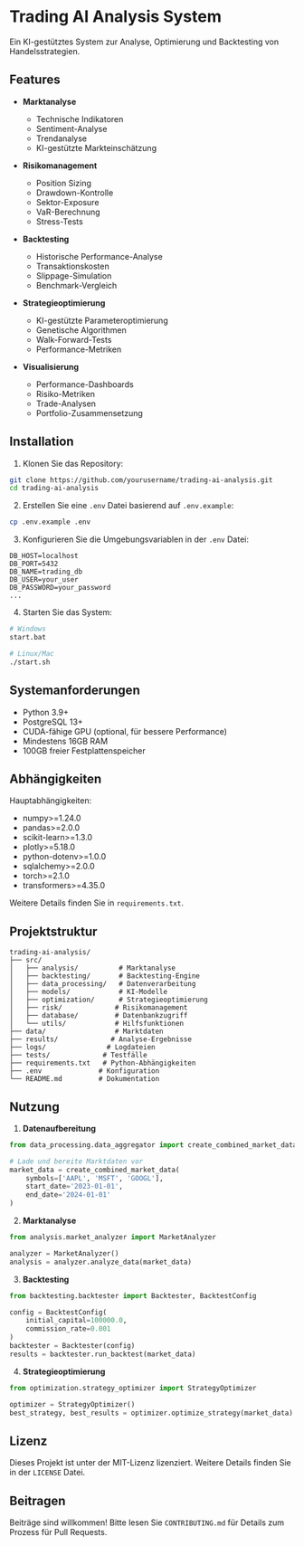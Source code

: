 # Trading AI Analysis System

Ein KI-gestütztes System zur Analyse, Optimierung und Backtesting von Handelsstrategien.

## Features

-   **Marktanalyse**

    -   Technische Indikatoren
    -   Sentiment-Analyse
    -   Trendanalyse
    -   KI-gestützte Markteinschätzung

-   **Risikomanagement**

    -   Position Sizing
    -   Drawdown-Kontrolle
    -   Sektor-Exposure
    -   VaR-Berechnung
    -   Stress-Tests

-   **Backtesting**

    -   Historische Performance-Analyse
    -   Transaktionskosten
    -   Slippage-Simulation
    -   Benchmark-Vergleich

-   **Strategieoptimierung**

    -   KI-gestützte Parameteroptimierung
    -   Genetische Algorithmen
    -   Walk-Forward-Tests
    -   Performance-Metriken

-   **Visualisierung**
    -   Performance-Dashboards
    -   Risiko-Metriken
    -   Trade-Analysen
    -   Portfolio-Zusammensetzung

## Installation

1. Klonen Sie das Repository:

```bash
git clone https://github.com/yourusername/trading-ai-analysis.git
cd trading-ai-analysis
```

2. Erstellen Sie eine `.env` Datei basierend auf `.env.example`:

```bash
cp .env.example .env
```

3. Konfigurieren Sie die Umgebungsvariablen in der `.env` Datei:

```
DB_HOST=localhost
DB_PORT=5432
DB_NAME=trading_db
DB_USER=your_user
DB_PASSWORD=your_password
...
```

4. Starten Sie das System:

```bash
# Windows
start.bat

# Linux/Mac
./start.sh
```

## Systemanforderungen

-   Python 3.9+
-   PostgreSQL 13+
-   CUDA-fähige GPU (optional, für bessere Performance)
-   Mindestens 16GB RAM
-   100GB freier Festplattenspeicher

## Abhängigkeiten

Hauptabhängigkeiten:

-   numpy>=1.24.0
-   pandas>=2.0.0
-   scikit-learn>=1.3.0
-   plotly>=5.18.0
-   python-dotenv>=1.0.0
-   sqlalchemy>=2.0.0
-   torch>=2.1.0
-   transformers>=4.35.0

Weitere Details finden Sie in `requirements.txt`.

## Projektstruktur

```
trading-ai-analysis/
├── src/
│   ├── analysis/          # Marktanalyse
│   ├── backtesting/       # Backtesting-Engine
│   ├── data_processing/   # Datenverarbeitung
│   ├── models/            # KI-Modelle
│   ├── optimization/      # Strategieoptimierung
│   ├── risk/             # Risikomanagement
│   ├── database/         # Datenbankzugriff
│   └── utils/            # Hilfsfunktionen
├── data/                 # Marktdaten
├── results/             # Analyse-Ergebnisse
├── logs/               # Logdateien
├── tests/             # Testfälle
├── requirements.txt   # Python-Abhängigkeiten
├── .env              # Konfiguration
└── README.md         # Dokumentation
```

## Nutzung

1. **Datenaufbereitung**

```python
from data_processing.data_aggregator import create_combined_market_data

# Lade und bereite Marktdaten vor
market_data = create_combined_market_data(
    symbols=['AAPL', 'MSFT', 'GOOGL'],
    start_date='2023-01-01',
    end_date='2024-01-01'
)
```

2. **Marktanalyse**

```python
from analysis.market_analyzer import MarketAnalyzer

analyzer = MarketAnalyzer()
analysis = analyzer.analyze_data(market_data)
```

3. **Backtesting**

```python
from backtesting.backtester import Backtester, BacktestConfig

config = BacktestConfig(
    initial_capital=100000.0,
    commission_rate=0.001
)
backtester = Backtester(config)
results = backtester.run_backtest(market_data)
```

4. **Strategieoptimierung**

```python
from optimization.strategy_optimizer import StrategyOptimizer

optimizer = StrategyOptimizer()
best_strategy, best_results = optimizer.optimize_strategy(market_data)
```

## Lizenz

Dieses Projekt ist unter der MIT-Lizenz lizenziert. Weitere Details finden Sie in der `LICENSE` Datei.

## Beitragen

Beiträge sind willkommen! Bitte lesen Sie `CONTRIBUTING.md` für Details zum Prozess für Pull Requests.

